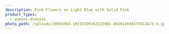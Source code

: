 ```yaml
---
description: Pink Flowers on Light Blue with Solid Pink
product_types:
  - womens-dresses
photo_path: /uploads/20993004-10155599262515902-692014046575913671-n.jpg
---
```

